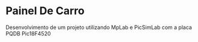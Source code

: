 # Painel De Carro
Desenvolvimento de um projeto utilizando MpLab e PicSimLab com a placa PQDB Pic18F4520
